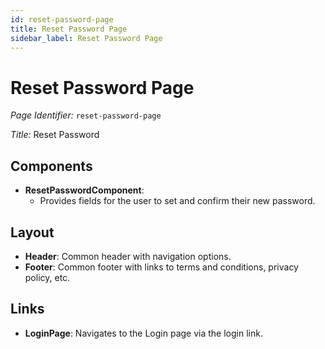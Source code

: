 ```yaml
---
id: reset-password-page
title: Reset Password Page
sidebar_label: Reset Password Page
---
```


# Reset Password Page

*Page Identifier:* `reset-password-page`

*Title:* Reset Password

## Components
- **ResetPasswordComponent**: 
  - Provides fields for the user to set and confirm their new password.

## Layout
- **Header**: Common header with navigation options.
- **Footer**: Common footer with links to terms and conditions, privacy policy, etc.

## Links
- **LoginPage**: Navigates to the Login page via the login link.
